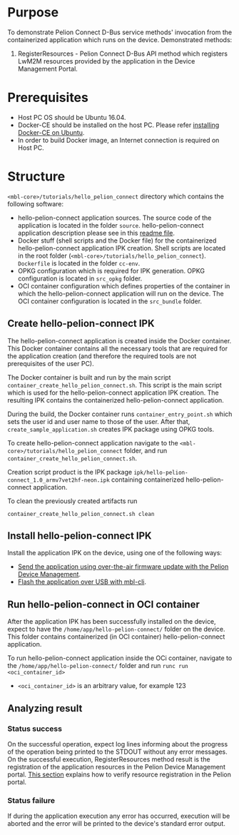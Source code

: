 # Purpose

To demonstrate Pelion Connect D-Bus service methods' invocation from the containerized application which runs on the device. Demonstrated methods:
1. RegisterResources - Pelion Connect D-Bus API method which registers LwM2M resources provided by the application in the Device Management Portal.

# Prerequisites

 * Host PC OS should be Ubuntu 16.04.
 * Docker-CE should be installed on the host PC. Please refer [installing Docker-CE on Ubuntu][install-docker].
 * In order to build Docker image, an Internet connection is required on Host PC.

# Structure

`<mbl-core>/tutorials/hello_pelion_connect` directory which contains the following software:
- hello-pelion-connect application sources. The source code of the application is located in the folder `source`. hello-pelion-connect application description please see in this [readme file][hello-pelion-connect-readme].
- Docker stuff (shell scripts and the Docker file) for the containerized hello-pelion-connect application IPK creation. Shell scripts are located in the root folder (`<mbl-core>/tutorials/hello_pelion_connect`). `Dockerfile` is located in the folder `cc-env`. 
- OPKG configuration which is required for IPK generation. OPKG configuration is located in `src_opkg` folder.  
- OCI container configuration which defines properties of the container in which the hello-pelion-connect application will run on the device. The OCI container configuration is located in the `src_bundle` folder.    


## Create hello-pelion-connect IPK

The hello-pelion-connect application is created inside the Docker container. This Docker container contains all the necessary tools that are required for the application creation (and therefore the required tools are not prerequisites of the user PC). 

The Docker container is built and run by the main script `container_create_hello_pelion_connect.sh`. This script is the main script which is used for the hello-pelion-connect application IPK creation. The resulting IPK contains the containerized hello-pelion-connect application. 

During the build, the Docker container runs `container_entry_point.sh` which sets the user id and user name to those of the user.
After that, `create_sample_application.sh` creates IPK package using OPKG tools.

To create hello-pelion-connect application navigate to the `<mbl-core>/tutorials/hello_pelion_connect` folder, and run ```container_create_hello_pelion_connect.sh```.

Creation script product is the IPK package `ipk/hello-pelion-connect_1.0_armv7vet2hf-neon.ipk` containing containerized hello-pelion-connect application.

To clean the previously created artifacts run
```
container_create_hello_pelion_connect.sh clean
```

## Install hello-pelion-connect IPK

Install the application IPK on the device, using one of the following ways:

 * [Send the application using over-the-air firmware update with the Pelion Device Management][over-the-air-firmware-update].
 * [Flash the application over USB with mbl-cli][mbl-cli-flash].

## Run hello-pelion-connect in OCI container
After the application IPK has been successfully installed on the device, expect to have the `/home/app/hello-pelion-connect/` folder on the device. This folder contains containerized (in OCI container) hello-pelion-connect application.

To run hello-pelion-connect application inside the OCi container, navigate to the `/home/app/hello-pelion-connect/` folder and run
```runc run <oci_container_id>```
-  `<oci_container_id>` is an arbitrary value, for example 123

## Analyzing result
### Status success 
On the successful operation, expect log lines informing about the progress of the operation being printed to the STDOUT without any error messages. On the successful execution, RegisterResources method result is the registration of the application resources in the Pelion Device Management portal. [This section][hello-pelion-connect-readme-analyzing-result] explains how to verify resource registration in the Pelion portal. 

### Status failure 
If during the application execution any error has occurred, execution will be aborted and the error will be printed to the device's standard error output. 

[over-the-air-firmware-update]: https://os.mbed.com/docs/mbed-linux-os/v0.5/getting-started/tutorial-updating-mbl-devices-and-applications.html
[mbl-cli-flash]: https://os.mbed.com/docs/mbed-linux-os/v0.5/tools/device-update.html#update-an-application
[install-docker]: https://docs.docker.com/install/linux/docker-ce/ubuntu
[hello-pelion-connect-readme]: ./source/README.md

[hello-pelion-connect-readme-analyzing-result]: ./source/README.md#analyzing-result